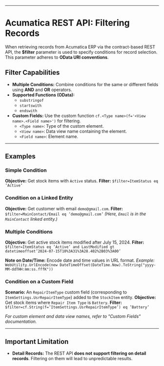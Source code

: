 ***
# Acumatica REST API: Filtering Records

When retrieving records from Acumatica ERP via the contract-based REST API, the **$filter** parameter is used to specify conditions for record selection. This parameter adheres to **OData URI conventions**.

## Filter Capabilities

* **Multiple Conditions:** Combine conditions for the same or different fields using **AND** and **OR** operators.
* **Supported Functions (OData):**
    * `substringof`
    * `startswith`
    * `endswith`
* **Custom Fields:** Use the custom function `cf.<Type name>(f='<View name>.<Field name>')` for filtering.
    * `<Type name>`: Type of the custom element.
    * `<View name>`: Data view name containing the element.
    * `<Field name>`: Element name.

---

## Examples

### Simple Condition

**Objective:** Get stock items with `Active` status.
**Filter:** `$filter=ItemStatus eq ’Active’`

### Condition on a Linked Entity

**Objective:** Get customer with email `demo@gmail.com`.
**Filter:** `$filter=MainContact/Email eq ’demo@gmail.com’`
*(Here, `Email` is in the `MainContact` linked entity.)*

### Multiple Conditions

**Objective:** Get active stock items modified after July 15, 2024.
**Filter:** `$filter=ItemStatus eq ’Active’ and LastModified gt datetimeoffset’2024-07-15T10%3A31%3A28.402%2B03%3A00’`

**Note on Date/Time:** Encode date and time values in URL format.
*Example:* `WebUtility.UrlEncode(new DateTimeOffset(DateTime.Now).ToString("yyyy-MM-ddTHH:mm:ss.fffK"))`

### Condition on a Custom Field

**Scenario:** An `RepairItemType` custom field (corresponding to `ItemSettings.UsrRepairItemType`) added to the `StockItem` entity.
**Objective:** Get stock items where `Repair Item Type` is `Battery`.
**Filter:** `$filter=cf.String(f=’ItemSettings.UsrRepairItemType’) eq ’Battery’`

*For custom element and data view names, refer to "Custom Fields" documentation.*

---

## Important Limitation

* **Detail Records:** The REST API **does not support filtering on detail records**. Filtering on them will lead to unpredictable results.